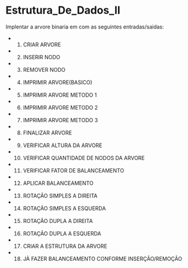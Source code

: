 # Estrutura_De_Dados_II

Implentar a arvore binaria em com as seguintes entradas/saidas:

* 1. CRIAR ARVORE
* 2. INSERIR NODO
* 3. REMOVER NODO
* 4. IMPRIMIR ARVORE(BASICO)
* 5. IMPRIMIR ARVORE METODO 1
* 6. IMPRIMIR ARVORE METODO 2
* 7. IMPRIMIR ARVORE METODO 3
* 8. FINALIZAR ARVORE
* 9. VERIFICAR ALTURA DA ARVORE
* 10. VERIFICAR QUANTIDADE DE NODOS DA ARVORE
* 11. VERIFICAR FATOR DE BALANCEAMENTO
* 12. APLICAR BALANCEAMENTO
* 13. ROTAÇÃO SIMPLES A DIREITA
* 14. ROTAÇÃO SIMPLES A ESQUERDA
* 15. ROTAÇÃO DUPLA A DIREITA
* 16. ROTAÇÃO DUPLA A ESQUERDA
* 17. CRIAR A ESTRUTURA DA ARVORE
* 18. JÀ FAZER BALANCEAMENTO CONFORME INSERÇÂO/REMOÇÂO
